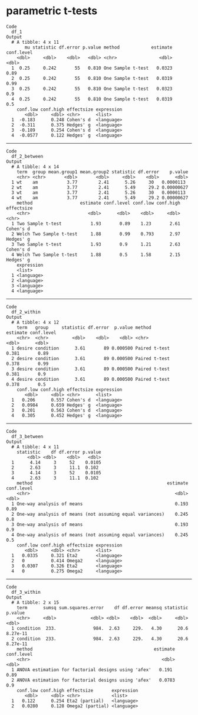 #  parametric t-tests

    Code
      df_1
    Output
      # A tibble: 4 x 11
           mu statistic df.error p.value method            estimate conf.level
        <dbl>     <dbl>    <dbl>   <dbl> <chr>                <dbl>      <dbl>
      1  0.25     0.242       55   0.810 One Sample t-test   0.0323       0.89
      2  0.25     0.242       55   0.810 One Sample t-test   0.0319       0.99
      3  0.25     0.242       55   0.810 One Sample t-test   0.0323       0.9 
      4  0.25     0.242       55   0.810 One Sample t-test   0.0319       0.5 
        conf.low conf.high effectsize expression
           <dbl>     <dbl> <chr>      <list>    
      1  -0.183      0.248 Cohen's d  <language>
      2  -0.311      0.375 Hedges' g  <language>
      3  -0.189      0.254 Cohen's d  <language>
      4  -0.0577     0.122 Hedges' g  <language>

---

    Code
      df_2_between
    Output
      # A tibble: 4 x 14
        term  group mean.group1 mean.group2 statistic df.error    p.value
        <chr> <chr>       <dbl>       <dbl>     <dbl>    <dbl>      <dbl>
      1 wt    am           3.77        2.41      5.26     30   0.0000113 
      2 wt    am           3.77        2.41      5.49     29.2 0.00000627
      3 wt    am           3.77        2.41      5.26     30   0.0000113 
      4 wt    am           3.77        2.41      5.49     29.2 0.00000627
        method                  estimate conf.level conf.low conf.high effectsize
        <chr>                      <dbl>      <dbl>    <dbl>     <dbl> <chr>     
      1 Two Sample t-test           1.93       0.89    1.23       2.61 Cohen's d 
      2 Welch Two Sample t-test     1.88       0.99    0.793      2.97 Hedges' g 
      3 Two Sample t-test           1.93       0.9     1.21       2.63 Cohen's d 
      4 Welch Two Sample t-test     1.88       0.5     1.58       2.15 Hedges' g 
        expression
        <list>    
      1 <language>
      2 <language>
      3 <language>
      4 <language>

---

    Code
      df_2_within
    Output
      # A tibble: 4 x 12
        term   group     statistic df.error  p.value method        estimate conf.level
        <chr>  <chr>         <dbl>    <dbl>    <dbl> <chr>            <dbl>      <dbl>
      1 desire condition      3.61       89 0.000500 Paired t-test    0.381       0.89
      2 desire condition      3.61       89 0.000500 Paired t-test    0.378       0.99
      3 desire condition      3.61       89 0.000500 Paired t-test    0.381       0.9 
      4 desire condition      3.61       89 0.000500 Paired t-test    0.378       0.5 
        conf.low conf.high effectsize expression
           <dbl>     <dbl> <chr>      <list>    
      1   0.206      0.557 Cohen's d  <language>
      2   0.0984     0.659 Hedges' g  <language>
      3   0.201      0.563 Cohen's d  <language>
      4   0.305      0.452 Hedges' g  <language>

---

    Code
      df_3_between
    Output
      # A tibble: 4 x 11
        statistic    df df.error p.value
            <dbl> <dbl>    <dbl>   <dbl>
      1      4.14     3     52    0.0105
      2      2.63     3     11.1  0.102 
      3      4.14     3     52    0.0105
      4      2.63     3     11.1  0.102 
        method                                                   estimate conf.level
        <chr>                                                       <dbl>      <dbl>
      1 One-way analysis of means                                   0.193       0.89
      2 One-way analysis of means (not assuming equal variances)    0.245       0.8 
      3 One-way analysis of means                                   0.193       0.9 
      4 One-way analysis of means (not assuming equal variances)    0.245       0.5 
        conf.low conf.high effectsize expression
           <dbl>     <dbl> <chr>      <list>    
      1   0.0335     0.321 Eta2       <language>
      2   0          0.414 Omega2     <language>
      3   0.0307     0.326 Eta2       <language>
      4   0          0.275 Omega2     <language>

---

    Code
      df_3_within
    Output
      # A tibble: 2 x 15
        term      sumsq sum.squares.error    df df.error meansq statistic  p.value
        <chr>     <dbl>             <dbl> <dbl>    <dbl>  <dbl>     <dbl>    <dbl>
      1 condition  233.              984.  2.63     229.   4.30      20.6 8.27e-11
      2 condition  233.              984.  2.63     229.   4.30      20.6 8.27e-11
        method                                              estimate conf.level
        <chr>                                                  <dbl>      <dbl>
      1 ANOVA estimation for factorial designs using 'afex'   0.191        0.89
      2 ANOVA estimation for factorial designs using 'afex'   0.0783       0.9 
        conf.low conf.high effectsize       expression
           <dbl>     <dbl> <chr>            <list>    
      1   0.122      0.254 Eta2 (partial)   <language>
      2   0.0280     0.128 Omega2 (partial) <language>

